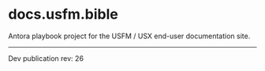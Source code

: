 # docs.usfm.bible
Antora playbook project for the USFM / USX end-user documentation site.

---

Dev publication rev: 26